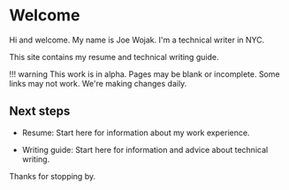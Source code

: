 # Welcome

Hi and welcome. My name is Joe Wojak. I'm a technical writer in NYC.

This site contains my resume and technical writing guide. 

!!! warning
    This work is in alpha. Pages may be blank or incomplete. Some links may not work. We're making changes daily.

<!-- Regarding the writing guide, this represents a writing sample and reflects my thoughts about how to create and organize technical documentation. It's a writing reference that's grown over the years and I've used at all the companies I've worked at. For experienced technical writers, this information is not that new. Instead, this information is for engineers and developers who need to write documentation for the systems, services, and products that they build. -->

## Next steps

- Resume: Start here for information about my work experience.

- Writing guide: Start here for information and advice about technical writing.

Thanks for stopping by.
